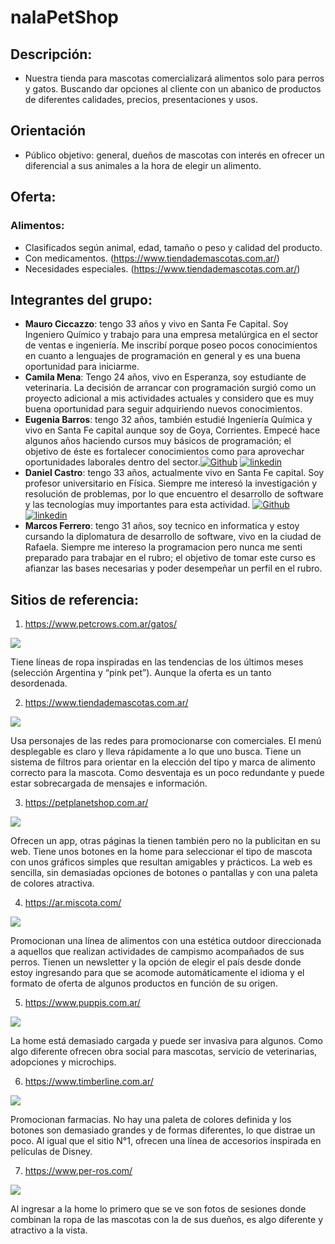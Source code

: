 # nalaPetShop

## Descripción:
- Nuestra tienda para mascotas comercializará alimentos solo para perros y gatos. Buscando dar opciones al cliente con un abanico de productos de diferentes calidades, precios, presentaciones y usos.
## Orientación
- Público objetivo: general, dueños de mascotas con interés en ofrecer un diferencial a sus animales a la hora de elegir un alimento.

## Oferta: 

### Alimentos: 
- Clasificados según animal, edad, tamaño o peso y calidad del producto.
- Con medicamentos. (https://www.tiendademascotas.com.ar/)
- Necesidades especiales. (https://www.tiendademascotas.com.ar/)

## Integrantes del grupo:
- **Mauro Ciccazzo**: tengo 33 años y vivo en Santa Fe Capital. Soy Ingeniero Químico y trabajo para una empresa metalúrgica en el sector de ventas e ingeniería. Me inscribí porque poseo pocos conocimientos en cuanto a lenguajes de programación en general y es una buena oportunidad para iniciarme.
- **Camila Mena**: Tengo 24 años, vivo en Esperanza, soy estudiante de veterinaria. La decisión de arrancar con programación surgió como un proyecto adicional a mis actividades actuales y considero que es muy buena oportunidad para seguir adquiriendo nuevos conocimientos.
- **Eugenia Barros**: tengo 32 años, también estudié Ingeniería Química y vivo en Santa Fe capital aunque soy de Goya, Corrientes. Empecé hace algunos años haciendo cursos muy básicos de programación; el objetivo de éste es fortalecer conocimientos como para aprovechar oportunidades laborales dentro del sector.[![Github](https://img.shields.io/badge/git_hub-000?style=for-the-badge&logo=github&logoColor=white)](https://github.com/eugeniab8)
[![linkedin](https://img.shields.io/badge/linkedin-0A66C2?style=for-the-badge&logo=linkedin&logoColor=white)](https://www.linkedin.com/in/eugenia-barros-735719b0/)
- **Daniel Castro**: tengo 33 años, actualmente vivo en Santa Fe capital. Soy profesor universitario en Física. Siempre me interesó la investigación y resolución de problemas, por lo que encuentro el desarrollo de software y las tecnologías muy importantes para esta actividad. [![Github](https://img.shields.io/badge/Git_Hub-000?style=for-the-badge&logo=github&logoColor=white)](https://github.com/Daniel-Castro-90)
[![linkedin](https://img.shields.io/badge/linkedin-0A66C2?style=for-the-badge&logo=linkedin&logoColor=white)](https://www.linkedin.com/in/daniel1350208/)
- **Marcos Ferrero**: tengo 31 años, soy tecnico en informatica y estoy cursando la diplomatura de desarrollo de software, vivo en la ciudad de Rafaela. Siempre me intereso la programacion pero nunca me senti preparado para trabajar en el rubro; el objetivo de tomar este curso es afianzar las bases necesarias y poder desempeñar un perfil en el rubro.

## Sitios de referencia:

1.	https://www.petcrows.com.ar/gatos/

![](https://acdn.mitiendanube.com/stores/001/149/130/themes/common/logo-587701383-1645636002-f10e2bb7691f9cd11ca474aa780bcca41645636002-480-0.png?0)

Tiene líneas de ropa inspiradas en las tendencias de los últimos meses (selección Argentina y “pink pet”). Aunque la oferta es un tanto desordenada.

2.	https://www.tiendademascotas.com.ar/

![](https://imagizer.imageshack.com/img924/5817/hAtTJU.png)

Usa personajes de las redes para promocionarse con comerciales. El menú desplegable es claro y lleva rápidamente a lo que uno busca. Tiene un sistema de filtros para orientar en la elección del tipo y marca de alimento correcto para la mascota. Como desventaja es un poco redundante y puede estar sobrecargada de mensajes e información.

3.	https://petplanetshop.com.ar/

![](https://petplanetshop.com.ar/images/logo_image_mobile?w=&h=50&dpr=1&q=80)

Ofrecen un app, otras páginas la tienen también pero no la publicitan en su web. Tiene unos botones en la home para seleccionar el tipo de mascota con unos gráficos simples que resultan amigables y prácticos. La web es sencilla, sin demasiadas opciones de botones o pantallas y con una paleta de colores atractiva.

4.	https://ar.miscota.com/

![](https://media.licdn.com/dms/image/C4E1BAQEShPb1qA2UCw/company-background_10000/0/1618928379348?e=1693692000&v=beta&t=ncsgV2TP1o81fkVEOqaRsEIO1m7RDAUMIdb5jtr_bwA)

Promocionan una línea de alimentos con una estética outdoor direccionada a aquellos que realizan actividades de campismo acompañados de sus perros. Tienen un newsletter y la opción de elegir el país desde donde estoy ingresando para que se acomode automáticamente el idioma y el formato de oferta de algunos productos en función de su origen.

5.	https://www.puppis.com.ar/

![](https://puppis.vteximg.com.br/arquivos/logo_puppis_250x72.png?v=637973922770470000)

La home está demasiado cargada y puede ser invasiva para algunos. Como algo diferente ofrecen obra social para mascotas, servicio de veterinarias, adopciones y microchips.

6.	https://www.timberline.com.ar/

![](https://www.timberline.com.ar/img/timberline-logo-1550066131.jpg)

Promocionan farmacias. No hay una paleta de colores definida y los botones son demasiado grandes y de formas diferentes, lo que distrae un poco.
Al igual que el sitio N°1, ofrecen una línea de accesorios inspirada en películas de Disney.

7.	https://www.per-ros.com/

![](https://www.per-ros.com/images/logo-circular.png)

Al ingresar a la home lo primero que se ve son fotos de sesiones donde combinan la ropa de las mascotas con la de sus dueños, es algo diferente y atractivo a la vista.
